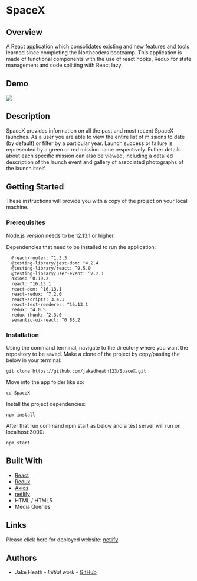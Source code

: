 # SpaceX

## Overview
   
   A React application which consolidates existing and new features and tools learned since completing the Northcoders bootcamp. This application is made of functional components with the use of react hooks, Redux for state management and code splitting with React lazy.
   
## Demo

![](demo.gif)
    
## Description
   
  SpaceX provides information on all the past and most recent SpaceX launches. As a user you are able to view the entire list of missions to date (by default) or filter by a particular year. Launch success or failure is represented by a green or red mission name respectively. Futher details about each specific mission can also be viewed, including a detailed description of the launch event and gallery of associated photographs of the launch itself.
   
## Getting Started
These instructions will provide you with a copy of the project on your local machine.

### Prerequisites
      
Node.js version needs to be 12.13.1 or higher.   
      
Dependencies that need to be installed to run the application:

``` 
  @reach/router: ^1.3.3
  @testing-library/jest-dom: ^4.2.4
  @testing-library/react: ^9.5.0
  @testing-library/user-event: ^7.2.1
  axios: ^0.19.2
  react: ^16.13.1
  react-dom: ^16.13.1
  react-redux: ^7.2.0
  react-scripts: 3.4.1
  react-test-renderer: ^16.13.1
  redux: ^4.0.5
  redux-thunk: ^2.3.0
  semantic-ui-react: ^0.88.2
```   

### Installation
    
Using the command terminal, navigate to the directory where you want the repository to be saved. Make a clone of the project by copy/pasting the below in your terminal:
```
git clone https://github.com/jakedheath123/SpaceX.git
```      
Move into the app folder like so:
```
cd SpaceX
```
Install the project dependencies:
```
npm install
```
After that run command npm start as below and a test server will run on localhost:3000:
```
npm start
```
## Built With
- [React](https://reactjs.org/)
- [Redux](https://redux.js.org/)
- [Axios](https://www.npmjs.com/package/axios)
- [netlify](https://www.netlify.com/)
- HTML / HTML5
- Media Queries


## Links

Please click here for deployed website:
[netlify](https://space-x-project.netlify.app)
        
## Authors
        
- Jake Heath - *Initial work* - [GitHub](https://github.com/jakedheath123)
        
